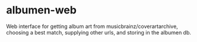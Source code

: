albumen-web
===========

Web interface for getting album art from musicbrainz/coverartarchive, choosing a best match, supplying other urls, and storing in the albumen db.
